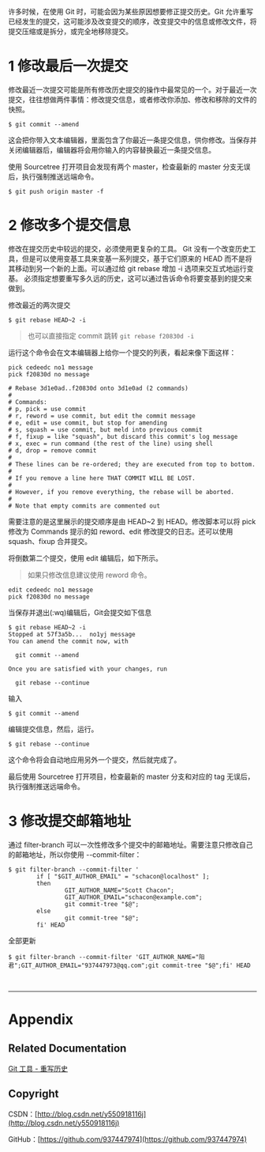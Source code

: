 许多时候，在使用 Git 时，可能会因为某些原因想要修正提交历史。Git 允许重写已经发生的提交，这可能涉及改变提交的顺序，改变提交中的信息或修改文件，将提交压缩或是拆分，或完全地移除提交。

# 1 修改最后一次提交

修改最近一次提交可能是所有修改历史提交的操作中最常见的一个。对于最近一次提交，往往想做两件事情：修改提交信息，或者修改你添加、修改和移除的文件的快照。

```
$ git commit --amend
```

这会把你带入文本编辑器，里面包含了你最近一条提交信息，供你修改。当保存并关闭编辑器后，编辑器将会用你输入的内容替换最近一条提交信息。

使用 Sourcetree 打开项目会发现有两个 master，检查最新的 master 分支无误后，执行强制推送远端命令。

```
$ git push origin master -f
```

# 2 修改多个提交信息

修改在提交历史中较远的提交，必须使用更复杂的工具。 Git 没有一个改变历史工具，但是可以使用变基工具来变基一系列提交，基于它们原来的 HEAD 而不是将其移动到另一个新的上面。可以通过给 git rebase 增加 -i 选项来交互式地运行变基。 必须指定想要重写多久远的历史，这可以通过告诉命令将要变基到的提交来做到。

修改最近的两次提交

```
$ git rebase HEAD~2 -i
```

> 也可以直接指定 commit 跳转 `git rebase f20830d -i`

运行这个命令会在文本编辑器上给你一个提交的列表，看起来像下面这样：

```
pick cedeedc no1 message
pick f20830d no message

# Rebase 3d1e0ad..f20830d onto 3d1e0ad (2 commands)
#
# Commands:
# p, pick = use commit
# r, reword = use commit, but edit the commit message
# e, edit = use commit, but stop for amending
# s, squash = use commit, but meld into previous commit
# f, fixup = like "squash", but discard this commit's log message
# x, exec = run command (the rest of the line) using shell
# d, drop = remove commit
#
# These lines can be re-ordered; they are executed from top to bottom.
#
# If you remove a line here THAT COMMIT WILL BE LOST.
#
# However, if you remove everything, the rebase will be aborted.
#
# Note that empty commits are commented out
```

需要注意的是这里展示的提交顺序是由 HEAD~2 到 HEAD。修改脚本可以将 pick 修改为 Commands 提示的如 reword、edit 修改提交的日志。还可以使用 squash、fixup 合并提交。

将倒数第二个提交，使用 edit 编辑后，如下所示。

> 如果只修改信息建议使用 reword 命令。

```
edit cedeedc no1 message
pick f20830d no message
```

当保存并退出(:wq)编辑后，Git会提交如下信息 

```
$ git rebase HEAD~2 -i
Stopped at 57f3a5b...  no1yj message
You can amend the commit now, with

  git commit --amend 

Once you are satisfied with your changes, run

  git rebase --continue
```

输入

```
$ git commit --amend
```

编辑提交信息，然后，运行。

```
$ git rebase --continue
```

这个命令将会自动地应用另外一个提交，然后就完成了。

最后使用 Sourcetree 打开项目，检查最新的 master 分支和对应的 tag 无误后，执行强制推送远端命令。

# 3 修改提交邮箱地址

通过 filter-branch 可以一次性修改多个提交中的邮箱地址。需要注意只修改自己的邮箱地址，所以你使用 --commit-filter：

```
$ git filter-branch --commit-filter '
        if [ "$GIT_AUTHOR_EMAIL" = "schacon@localhost" ];
        then
                GIT_AUTHOR_NAME="Scott Chacon";
                GIT_AUTHOR_EMAIL="schacon@example.com";
                git commit-tree "$@";
        else
                git commit-tree "$@";
        fi' HEAD
```

全部更新

```
$ git filter-branch --commit-filter 'GIT_AUTHOR_NAME="阳君";GIT_AUTHOR_EMAIL="937447973@qq.com";git commit-tree "$@";fi' HEAD
```

&#160;

----------

# Appendix

## Related Documentation

[Git 工具 - 重写历史](https://git-scm.com/book/zh/v2/Git-工具-重写历史)

## Copyright

CSDN：[http://blog.csdn.net/y550918116j](http://blog.csdn.net/y550918116j)

GitHub：[https://github.com/937447974](https://github.com/937447974)
